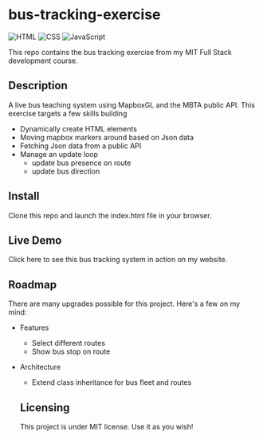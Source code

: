 # bus-tracking-exercise

![HTML](https://img.shields.io/badge/html-%23E34F26.svg?style=for-the-badge&logo=html5&logoColor=white) ![CSS](https://img.shields.io/badge/css-%231572B6.svg?style=for-the-badge&logo=css3&logoColor=white) ![JavaScript](https://img.shields.io/badge/javascript-%23323330.svg?style=for-the-badge&logo=javascript&logoColor=%23F7DF1E)
  
  This repo contains the bus tracking exercise from my MIT Full Stack development course.
  
  ## Description
  A live bus teaching system using MapboxGL and the MBTA public API. This exercise targets a few skills building
  - Dynamically create HTML elements
  - Moving mapbox markers around based on Json data
  - Fetching Json data from a public API
  - Manage an update loop
	- update bus presence on route
	- update bus direction
  
  ## Install
  Clone this repo and launch the index.html file in your browser.
  
  ## Live Demo
  Click here to see this bus tracking system in action on my website. 
  
  ## Roadmap
  There are many upgrades possible for this project. Here's a few on my mind:
  
- Features
	- Select different routes
	- Show bus stop on route
- Architecture
	- Extend class inheritance for bus fleet and routes 
   
  ## Licensing
  This project is under MIT license. Use it as you wish!


